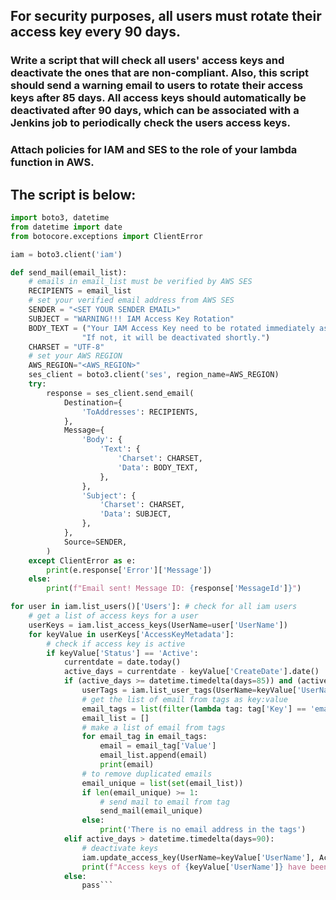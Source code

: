 ## For security purposes, all users must rotate their access key every 90 days.

### Write a script that will check all users' access keys and deactivate the ones that are non-compliant. Also, this script should send a warning email to users to rotate their access keys after 85 days. All access keys should automatically be deactivated after 90 days, which can be associated with a Jenkins job to periodically check the users access keys.

### Attach policies for IAM and SES to the role of your lambda function in AWS.

## The script is below:

``` python
import boto3, datetime
from datetime import date
from botocore.exceptions import ClientError

iam = boto3.client('iam')

def send_mail(email_list):
    # emails in email_list must be verified by AWS SES
    RECIPIENTS = email_list
    # set your verified email address from AWS SES
    SENDER = "<SET YOUR SENDER EMAIL>"
    SUBJECT = "WARNING!!! IAM Access Key Rotation"
    BODY_TEXT = ("Your IAM Access Key need to be rotated immediately as it is 3 months or older.\n" 
                "If not, it will be deactivated shortly.")           
    CHARSET = "UTF-8"
    # set your AWS REGION
    AWS_REGION="<AWS_REGION>"
    ses_client = boto3.client('ses', region_name=AWS_REGION)
    try:
        response = ses_client.send_email(
            Destination={
                'ToAddresses': RECIPIENTS,
            },
            Message={
                'Body': {
                    'Text': {
                        'Charset': CHARSET,
                        'Data': BODY_TEXT,
                    },
                },
                'Subject': {
                    'Charset': CHARSET,
                    'Data': SUBJECT,
                },
            },
            Source=SENDER,
        )
    except ClientError as e:
        print(e.response['Error']['Message'])
    else:
        print(f"Email sent! Message ID: {response['MessageId']}")

for user in iam.list_users()['Users']: # check for all iam users 
    # get a list of access keys for a user
    userKeys = iam.list_access_keys(UserName=user['UserName'])
    for keyValue in userKeys['AccessKeyMetadata']:
        # check if access key is active
        if keyValue['Status'] == 'Active':
            currentdate = date.today()
            active_days = currentdate - keyValue['CreateDate'].date()
            if (active_days >= datetime.timedelta(days=85)) and (active_days <= datetime.timedelta(days=90)):
                userTags = iam.list_user_tags(UserName=keyValue['UserName'])
                # get the list of email from tags as key:value
                email_tags = list(filter(lambda tag: tag['Key'] == 'email', userTags['Tags']))
                email_list = []
                # make a list of email from tags 
                for email_tag in email_tags:
                    email = email_tag['Value']
                    email_list.append(email)
                    print(email)
                # to remove duplicated emails
                email_unique = list(set(email_list))
                if len(email_unique) >= 1:
                    # send mail to email from tag
                    send_mail(email_unique)
                else:
                    print('There is no email address in the tags')
            elif active_days > datetime.timedelta(days=90):
                # deactivate keys 
                iam.update_access_key(UserName=keyValue['UserName'], AccessKeyId=keyValue['AccessKeyId'], Status='Inactive')
                print(f"Access keys of {keyValue['UserName']} have been deleted")
            else:
                pass```
